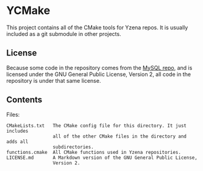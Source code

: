 # YCMake

This project contains all of the CMake tools for Yzena repos. It is usually
included as a git submodule in other projects.

## License

Because some code in the repository comes from the
[MySQL repo](https://github.com/mysql/mysql-server), and is licensed under the
GNU General Public License, Version 2, all code in the repository is under that
same license.

## Contents

Files:

	CMakeLists.txt   The CMake config file for this directory. It just includes
	                 all of the other CMake files in the directory and adds all
	                 subdirectories.
	functions.cmake  All CMake functions used in Yzena repositories.
	LICENSE.md       A Markdown version of the GNU General Public License,
	                 Version 2.
